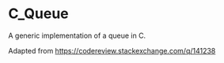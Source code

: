 # C_Queue
A generic implementation of a queue in C.

Adapted from https://codereview.stackexchange.com/q/141238
